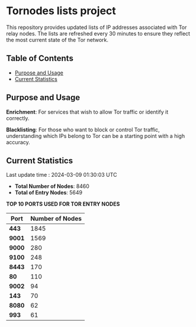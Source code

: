 # Tornodes lists project

This repository provides updated lists of IP addresses associated with Tor relay nodes. The lists are refreshed every 30 minutes to ensure they reflect the most current state of the Tor network.

## Table of Contents

- [Purpose and Usage](#purpose-and-usage)
- [Current Statistics](#current-statistics)


## Purpose and Usage

**Enrichment**: For services that wish to allow Tor traffic or identify it correctly.

**Blacklisting**: For those who want to block or control Tor traffic, understanding which IPs belong to Tor can be a starting point with a high accuracy.

## Current Statistics

Last update time : 2024-03-09 01:30:03 UTC

- **Total Number of Nodes**: 8460
- **Total of Entry Nodes**: 5649

**TOP 10 PORTS USED FOR TOR ENTRY NODES**

| **Port** | **Number of Nodes** |
|------|-----------------|
| **443**   | 1845  |
| **9001**   | 1569  |
| **9000**   | 280  |
| **9100**   | 248  |
| **8443**   | 170  |
| **80**   | 110  |
| **9002**   | 94  |
| **143**   | 70  |
| **8080**   | 62  |
| **993**   | 61  |

